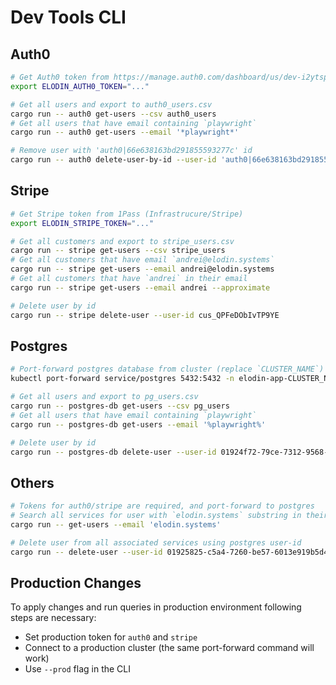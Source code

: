 
# Dev Tools CLI

## Auth0

```sh
# Get Auth0 token from https://manage.auth0.com/dashboard/us/dev-i2ytsp68gngieek3/apis/management/explorer
export ELODIN_AUTH0_TOKEN="..."

# Get all users and export to auth0_users.csv
cargo run -- auth0 get-users --csv auth0_users
# Get all users that have email containing `playwright`
cargo run -- auth0 get-users --email '*playwright*'

# Remove user with 'auth0|66e638163bd291855593277c' id
cargo run -- auth0 delete-user-by-id --user-id 'auth0|66e638163bd291855593277c'
```


## Stripe


```sh
# Get Stripe token from 1Pass (Infrastrucure/Stripe)
export ELODIN_STRIPE_TOKEN="..."

# Get all customers and export to stripe_users.csv
cargo run -- stripe get-users --csv stripe_users
# Get all customers that have email `andrei@elodin.systems`
cargo run -- stripe get-users --email andrei@elodin.systems
# Get all customers that have `andrei` in their email
cargo run -- stripe get-users --email andrei --approximate

# Delete user by id
cargo run -- stripe delete-user --user-id cus_QPFeDObIvTP9YE
```


## Postgres


```sh
# Port-forward postgres database from cluster (replace `CLUSTER_NAME`)
kubectl port-forward service/postgres 5432:5432 -n elodin-app-CLUSTER_NAME

# Get all users and export to pg_users.csv
cargo run -- postgres-db get-users --csv pg_users
# Get all users that have email containing `playwright`
cargo run -- postgres-db get-users --email '%playwright%'

# Delete user by id
cargo run -- postgres-db delete-user --user-id 01924f72-79ce-7312-9568-cbfbc01b37a3
```

## Others

```sh
# Tokens for auth0/stripe are required, and port-forward to postgres
# Search all services for user with `elodin.systems` substring in their email
cargo run -- get-users --email 'elodin.systems'

# Delete user from all associated services using postgres user-id
cargo run -- delete-user --user-id 01925825-c5a4-7260-be57-6013e919b5d4
```

## Production Changes

To apply changes and run queries in production environment following steps are necessary:
- Set production token for `auth0` and `stripe`
- Connect to a production cluster (the same port-forward command will work)
- Use `--prod` flag in the CLI
